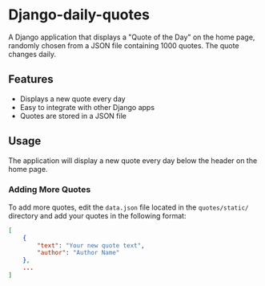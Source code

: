 # Django-daily-quotes

A Django application that displays a "Quote of the Day" on the home page, randomly chosen from a JSON file containing 1000 quotes. The quote changes daily.

## Features

- Displays a new quote every day
- Easy to integrate with other Django apps
- Quotes are stored in a JSON file

## Usage

The application will display a new quote every day below the header on the home page.

### Adding More Quotes

To add more quotes, edit the `data.json` file located in the `quotes/static/` directory and add your quotes in the following format:

```json
[
    {
        "text": "Your new quote text",
        "author": "Author Name"
    },
    ...
]